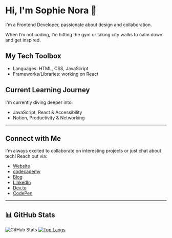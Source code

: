 # Hi, I'm Sophie Nora 👋

I'm a Frontend Developer, passionate about design and collaboration. 

When I’m not coding, I’m hitting the gym
or taking city walks to calm down 
and get inspired.


## My Tech Toolbox
- Languages: HTML, CSS, JavaScript
- Frameworks/Libraries: working on React

## Current Learning Journey
I'm currently diving deeper into:
- JavaScript, React & Accessibility 
- Notion, Productivity & Networking

---

## Connect with Me
I'm always excited to collaborate on interesting projects or just chat about tech! Reach out via:

- [Website](https://sophienora.com)
- [codecademy](https://www.codecademy.com/profiles/zofienora) 
- [Blog](https://noracodes.hashnode.dev)
- [LinkedIn](https://www.linkedin.com/feed/)
- [Dev.to](https://dev.to/zofienora)
- [CodePen](https://codepen.io/zofienora)

---

## 📊 GitHub Stats
![GitHub Stats](https://github-readme-stats.vercel.app/api?username=zofienora&show_icons=true&theme=radical)
[![Top Langs](https://github-readme-stats.vercel.app/api/top-langs/?username=zofienora&layout=compact&theme=radical)](https://github.com/anuraghazra/github-readme-stats)

